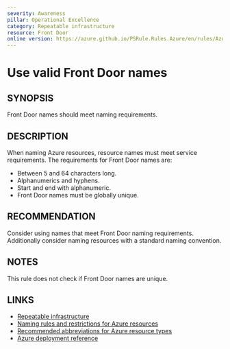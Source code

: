 ```yaml
---
severity: Awareness
pillar: Operational Excellence
category: Repeatable infrastructure
resource: Front Door
online version: https://azure.github.io/PSRule.Rules.Azure/en/rules/Azure.FrontDoor.Name/
---
```


# Use valid Front Door names

## SYNOPSIS

Front Door names should meet naming requirements.

## DESCRIPTION

When naming Azure resources, resource names must meet service requirements.
The requirements for Front Door names are:

- Between 5 and 64 characters long.
- Alphanumerics and hyphens.
- Start and end with alphanumeric.
- Front Door names must be globally unique.

## RECOMMENDATION

Consider using names that meet Front Door naming requirements.
Additionally consider naming resources with a standard naming convention.

## NOTES

This rule does not check if Front Door names are unique.

## LINKS

- [Repeatable infrastructure](https://learn.microsoft.com/azure/architecture/framework/devops/automation-infrastructure)
- [Naming rules and restrictions for Azure resources](https://learn.microsoft.com/azure/azure-resource-manager/management/resource-name-rules)
- [Recommended abbreviations for Azure resource types](https://learn.microsoft.com/azure/cloud-adoption-framework/ready/azure-best-practices/resource-abbreviations)
- [Azure deployment reference](https://learn.microsoft.com/azure/templates/microsoft.network/frontdoors)
